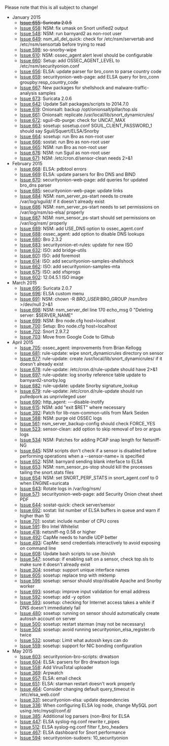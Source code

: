 Please note that this is all subject to change!
  * January 2015
    * ~~[Issue 655](/dougburks/security-onion/issues/655): Suricata 2.0.5~~
    * [Issue 658](https://github.com/dougburks/security-onion/issues/658): NSM: fix umask on Snort unified2 output
    * [Issue 548](https://github.com/dougburks/security-onion/issues/548): NSM: run barnyard2 as non-root user
    * [Issue 649](https://github.com/dougburks/security-onion/issues/649): nsm\_all\_del\_quick: check for /etc/nsm/servertab and /etc/nsm/sensortab before trying to read
    * [Issue 598](https://github.com/dougburks/security-onion/issues/598): so-snorby-wipe
    * [Issue 610](https://github.com/dougburks/security-onion/issues/610): NSM: ossec\_agent alert level should be configurable
    * [Issue 660](https://github.com/dougburks/security-onion/issues/660): Setup: add OSSEC\_AGENT\_LEVEL to /etc/nsm/securityonion.conf
    * [Issue 656](https://github.com/dougburks/security-onion/issues/656): ELSA: update parser for bro\_conn to parse country code
    * [Issue 659](https://github.com/dougburks/security-onion/issues/659): securityonion-web-page: add ELSA query for bro\_conn groupby:resp\_country\_code
    * [Issue 667](https://github.com/dougburks/security-onion/issues/667): New packages for shellshock and malware-traffic-analysis samples
    * [Issue 673](https://github.com/dougburks/security-onion/issues/673): Suricata 2.0.6
    * [Issue 642](https://github.com/dougburks/security-onion/issues/642): Update Salt packages/scripts to 2014.7.0
    * [Issue 619](https://github.com/dougburks/security-onion/issues/619): Onionsalt: backup /opt/onionsalt/pillar/top.sls
    * [Issue 661](https://github.com/dougburks/security-onion/issues/661): Onionsalt: replicate /usr/local/lib/snort\_dynamicrules/
    * [Issue 672](https://github.com/dougburks/security-onion/issues/672): sguil-db-purge: check for UNCAT\_MAX
    * [Issue 663](https://github.com/dougburks/security-onion/issues/663): sosetup: sosetup.conf SGUIL\_CLIENT\_PASSWORD\_1 should say Sguil/Squert/ELSA/Snorby
    * [Issue 664](https://github.com/dougburks/security-onion/issues/664): sosetup: run Bro as non-root user
    * [Issue 666](https://github.com/dougburks/security-onion/issues/666): sostat: run Bro as non-root user
    * [Issue 665](https://github.com/dougburks/security-onion/issues/665): NSM: run Bro as non-root user
    * [Issue 676](https://github.com/dougburks/security-onion/issues/676): NSM: run Sguil as non-root user
    * [Issue 671](https://github.com/dougburks/security-onion/issues/671): NSM: /etc/cron.d/sensor-clean needs 2>&1
  * February 2015
    * [Issue 668](https://github.com/dougburks/security-onion/issues/668): ELSA: pdbtool errors
    * [Issue 669](https://github.com/dougburks/security-onion/issues/669): ELSA: update parsers for Bro DNS and BIND
    * [Issue 670](https://github.com/dougburks/security-onion/issues/670): securityonion-web-page: add queries for updated bro\_dns parser
    * [Issue 685](https://github.com/dougburks/security-onion/issues/685): securityonion-web-page: update links
    * [Issue 684](https://github.com/dougburks/security-onion/issues/684): NSM: nsm\_server\_ps-start needs to create /var/log/sguild/ if it doesn't already exist
    * [Issue 686](https://github.com/dougburks/security-onion/issues/686): NSM: nsm\_server\_ps-start needs to set permissions on /var/log/nsm/so-elsa/ properly
    * [Issue 687](https://github.com/dougburks/security-onion/issues/687): NSM: nsm\_sensor\_ps-start should set permissions on /var/log/nsm/ properly
    * [Issue 689](https://github.com/dougburks/security-onion/issues/689): NSM: add USE\_DNS option to ossec\_agent.conf
    * [Issue 688](https://github.com/dougburks/security-onion/issues/688): ossec\_agent: add option to disable DNS lookups
    * [Issue 680](https://github.com/dougburks/security-onion/issues/680): Bro 2.3.2
    * [Issue 683](https://github.com/dougburks/security-onion/issues/683): securityonion-et-rules: update for new ISO
    * [Issue 632](https://github.com/dougburks/security-onion/issues/632): ISO: add bridge-utils
    * [Issue 601](https://github.com/dougburks/security-onion/issues/601): ISO: add foremost
    * [Issue 614](https://github.com/dougburks/security-onion/issues/614): ISO: add securityonion-samples-shellshock
    * [Issue 662](https://github.com/dougburks/security-onion/issues/662): ISO: add securityonion-samples-mta
    * [Issue 675](https://github.com/dougburks/security-onion/issues/675): ISO: add xfsprogs
    * [Issue 602](https://github.com/dougburks/security-onion/issues/602): 12.04.5.1 ISO image
  * March 2015
    * [Issue 695](https://github.com/dougburks/security-onion/issues/695): Suricata 2.0.7
    * [Issue 696](https://github.com/dougburks/security-onion/issues/696): ELSA custom menu
    * [Issue 691](https://github.com/dougburks/security-onion/issues/691): NSM: chown -R $BRO\_USER:$BRO\_GROUP /nsm/bro >/dev/null 2>&1
    * [Issue 698](https://github.com/dougburks/security-onion/issues/698): NSM: nsm\_server\_del line 170 echo\_msg 0 "Deleting server: $SERVER\_NAME"
    * [Issue 699](https://github.com/dougburks/security-onion/issues/699): NSM: Bro node.cfg host=localhost
    * [Issue 700](https://github.com/dougburks/security-onion/issues/700): Setup: Bro node.cfg host=localhost
    * [Issue 702](https://github.com/dougburks/security-onion/issues/702): Snort 2.9.7.2
    * [Issue 703](https://github.com/dougburks/security-onion/issues/703): Move from Google Code to Github
  * April 2015
    * [Issue 705](https://github.com/dougburks/security-onion/issues/705): ossec\_agent: improvements from Brian Kellogg
    * [Issue 681](https://github.com/dougburks/security-onion/issues/681): rule-update: wipe snort\_dynamicrules directory on sensor
    * [Issue 677](https://github.com/dougburks/security-onion/issues/677): rule-update: create /usr/local/lib/snort\_dynamicrules/ if it doesn't already exist
    * [Issue 678](https://github.com/dougburks/security-onion/issues/678): rule-update: /etc/cron.d/rule-update should have 2>&1
    * [Issue 697](https://github.com/dougburks/security-onion/issues/697): rule-update: log snorby reference table update to barnyard2-snorby.log
    * [Issue 682](https://github.com/dougburks/security-onion/issues/682): rule-update: update Snorby signature\_lookup
    * [Issue 679](https://github.com/dougburks/security-onion/issues/679): rule-update: /etc/cron.d/rule-update should run pulledpork as unprivileged user
    * [Issue 690](https://github.com/dougburks/security-onion/issues/690): http\_agent: ---disable-inotify
    * [Issue 615](https://github.com/dougburks/security-onion/issues/615): NSM: add "exit $RET" where necessary
    * [Issue 392](https://github.com/dougburks/security-onion/issues/392): Patch for lib-nsm-common-utils from Mark Seiden
    * [Issue 588](https://github.com/dougburks/security-onion/issues/588): NSM: purge old OSSEC logs
    * [Issue 561](https://github.com/dougburks/security-onion/issues/561): nsm\_server\_backup-config should check FORCE\_YES
    * [Issue 523](https://github.com/dougburks/security-onion/issues/523): sensor-clean: add option to skip removal of bro or argus logs
    * [Issue 534](https://github.com/dougburks/security-onion/issues/534): NSM: Patches for adding PCAP snap length for Netsniff-NG
    * [Issue 645](https://github.com/dougburks/security-onion/issues/645): NSM scripts don't check if a sensor is disabled before performing operations when a --sensor-name= is specified
    * [Issue 652](https://github.com/dougburks/security-onion/issues/652): NSM: barnyard sending blank interface to ELSA
    * [Issue 653](https://github.com/dougburks/security-onion/issues/653): NSM: nsm\_sensor\_ps-stop should kill the processes tailing the snort.stats files
    * [Issue 654](https://github.com/dougburks/security-onion/issues/654): NSM: set SNORT\_PERF\_STATS in snort\_agent.conf to 0 when ENGINE=suricata
    * [Issue 643](https://github.com/dougburks/security-onion/issues/643): Rotate logs in /var/log/nsm/
    * [Issue 571](https://github.com/dougburks/security-onion/issues/571): securityonion-web-page: add Security Onion cheat sheet PDF
    * [Issue 644](https://github.com/dougburks/security-onion/issues/644): sostat-quick: check server/sensor
    * [Issue 692](https://github.com/dougburks/security-onion/issues/692): sostat: list number of ELSA buffers in queue and warn if higher than 10
    * [Issue 701](https://github.com/dougburks/security-onion/issues/701): sostat: include number of CPU cores
    * [Issue 591](https://github.com/dougburks/security-onion/issues/591): Bro Intel Whitelist
    * [Issue 418](https://github.com/dougburks/security-onion/issues/418): netsniff-ng 0.58 or higher
    * [Issue 492](https://github.com/dougburks/security-onion/issues/492): CapMe needs to handle UDP better
    * [Issue 493](https://github.com/dougburks/security-onion/issues/493): CapMe: send credentials interactively to avoid exposing on command line
    * [Issue 608](https://github.com/dougburks/security-onion/issues/608): Update bash scripts to use /bin/sh
    * [Issue 547](https://github.com/dougburks/security-onion/issues/547): sosetup: if enabling salt on a sensor, check top.sls to make sure it doesn't already exist
    * [Issue 304](https://github.com/dougburks/security-onion/issues/304): sosetup: support unique interface names
    * [Issue 605](https://github.com/dougburks/security-onion/issues/605): sosetup: replace tmp with mktemp
    * [Issue 596](https://github.com/dougburks/security-onion/issues/596): sosetup: sensor should stop/disable Apache and Snorby worker
    * [Issue 693](https://github.com/dougburks/security-onion/issues/693): sosetup: improve input validation for email address
    * [Issue 592](https://github.com/dougburks/security-onion/issues/592): sosetup: add -y option
    * [Issue 593](https://github.com/dougburks/security-onion/issues/593): sosetup: checking for Internet access takes a while if DNS doesn't immediately fail
    * [Issue 480](https://github.com/dougburks/security-onion/issues/480): sosetup: running on sensor should automatically create autossh account on server
    * [Issue 500](https://github.com/dougburks/security-onion/issues/500): sosetup: restart starman (may not be necessary)
    * [Issue 504](https://github.com/dougburks/security-onion/issues/504): sosetup: avoid running securityonion\_elsa\_register.rb twice
    * [Issue 532](https://github.com/dougburks/security-onion/issues/532): sosetup: Limit what autossh keys can do
    * [Issue 559](https://github.com/dougburks/security-onion/issues/559): sosetup: support for NIC bonding configuration
  * May 2015
    * [Issue 603](https://github.com/dougburks/security-onion/issues/603): securityonion-bro-scripts: drwatson
    * [Issue 604](https://github.com/dougburks/security-onion/issues/604): ELSA: parsers for Bro drwatson logs
    * [Issue 558](https://github.com/dougburks/security-onion/issues/558): Add VirusTotal uploader
    * [Issue 369](https://github.com/dougburks/security-onion/issues/369): Arpwatch
    * [Issue 657](https://github.com/dougburks/security-onion/issues/657): ELSA: email check
    * [Issue 651](https://github.com/dougburks/security-onion/issues/651): ELSA: starman restart doesn't work properly
    * [Issue 464](https://github.com/dougburks/security-onion/issues/464): Consider changing default query\_timeout in /etc/elsa\_web.conf
    * [Issue 331](https://github.com/dougburks/security-onion/issues/331): securityonion-elsa: update dependencies
    * [Issue 336](https://github.com/dougburks/security-onion/issues/336): When configuring ELSA log node, change MySQL port using /etc/mysql/conf.d/
    * [Issue 385](https://github.com/dougburks/security-onion/issues/385): Additional log parsers (non-Bro) for ELSA
    * [Issue 447](https://github.com/dougburks/security-onion/issues/447): ELSA syslog-ng.conf rewrite r\_pipes
    * [Issue 512](https://github.com/dougburks/security-onion/issues/512): ELSA syslog-ng.conf filter f\_bro\_headers
    * [Issue 467](https://github.com/dougburks/security-onion/issues/467): ELSA dashboard for Snort performance
    * [Issue 594](https://github.com/dougburks/security-onion/issues/594): securityonion-sudoers: 10\_securityonion